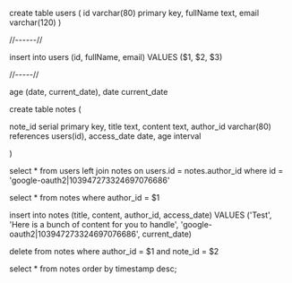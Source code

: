 create table users (
id varchar(80) primary key,
fullName text,
email varchar(120)
)

//------//

insert into users (id, fullName, email)
VALUES ($1, $2, $3)

//-----//


age (date, current_date),
date current_date



create table notes (

note_id serial primary key,
title text,
content text,
author_id varchar(80) references users(id),
access_date date,
age interval

)

select * from users
left join notes 
on users.id = notes.author_id
where id = 'google-oauth2|103947273324697076686'


select * from notes
where author_id = $1

insert into notes (title, content, author_id, access_date)
VALUES ('Test', 'Here is a bunch of content for you to handle', 'google-oauth2|103947273324697076686', current_date)


delete from notes
where author_id = $1
and note_id = $2

select * from notes
order by timestamp desc;